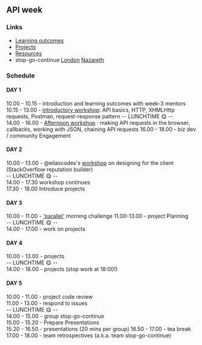 ## API week

### Links

* [Learning outcomes](/coursebook/week-3/learning-outcomes.md)
* [Projects](/coursebook/week-3/project.md)
* [Resources](/coursebook/week-3/resources.md)
* stop-go-continue [London](https://github.com/foundersandcoders/london-curriculum/blob/master/stop-go-continue/fac-10/week-3.md)  [Nazareth](https://github.com/foundersandcoders/nazareth-curriculum/tree/master/stop-go-continue/fac-n1)

### Schedule

#### DAY 1

10.00 - 10.15 - introduction and learning outcomes with week-3 mentors  
10.15 - 13.00 - [introductory workshop](https://github.com/lucymonie/api-workshop): API basics, HTTP, XHMLHttp requests, Postman, request-response pattern
-- LUNCHTIME 😋 --  
14.00 - 16.00 - [Afternoon workshop](https://github.com/emilyb7/workshop-APIs) : making API requests in the browser, callbacks, working with JSON, chaining API requests
16.00 - 18.00 - biz dev / community Engagement  


#### DAY 2

10.00 - 13.00 - @eliascodes's [workshop](https://github.com/eliascodes/workshop-client-side-design) on designing for the client (StackOverflow reputation builder)  
-- LUNCHTIME 😋 --  
14.00 - 17.30 workshop continues  
17.30 - 18.00 Introduce projects  


#### DAY 3

10.00 - 11.00 - ['parallel'](/coursebook/week-3/morning-challenge.md) morning challenge
11.00-13.00 - project Planning  
-- LUNCHTIME 😋 --  
14.00 - 17.00 - work on projects  

#### DAY 4

10.00 - 13.00 - projects  
-- LUNCHTIME 😋 --  
14.00 - 18.00 - projects (stop work at 18:00!)  

#### DAY 5  

10.00 - 11.00 - project code review  
11.00 - 13.00 - respond to issues    
-- LUNCHTIME 😋 --  
14.00 - 15.00 - group stop-go-continue  
15.00 - 15.20 - Prepare Presentations  
15.20 - 16.50 - presentations (20 mins per group)
16.50 - 17.00 - tea break  
17.00 - 18.00 - team retrospectives (a.k.a. team stop-go-continue)  
